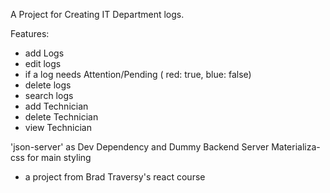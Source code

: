 A Project for Creating IT Department logs.

Features:

- add Logs
- edit logs
- if a log needs Attention/Pending ( red: true, blue: false)
- delete logs
- search logs
- add Technician
- delete Technician
- view Technician


'json-server' as Dev Dependency and Dummy Backend Server
Materializa-css for main styling


- a project from Brad Traversy's react course